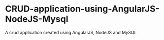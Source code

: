 # CRUD-application-using-AngularJS-NodeJS-Mysql
A crud application created using AngularJS, NodeJS and MySQL


